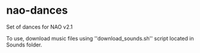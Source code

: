 # nao-dances
Set of dances for NAO v2.1

To use, download music files using ''download_sounds.sh'' script located in Sounds folder.
